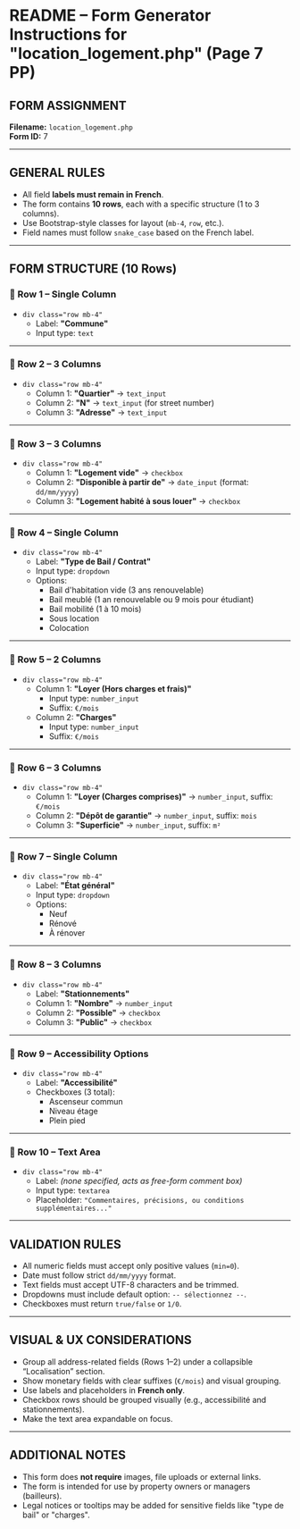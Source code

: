 # README – Form Generator Instructions for "location_logement.php" (Page 7 PP)

## FORM ASSIGNMENT

**Filename:** `location_logement.php`  
**Form ID:** 7

---

## GENERAL RULES

- All field **labels must remain in French**.
- The form contains **10 rows**, each with a specific structure (1 to 3 columns).
- Use Bootstrap-style classes for layout (`mb-4`, `row`, etc.).
- Field names must follow `snake_case` based on the French label.

---

## FORM STRUCTURE (10 Rows)

### 🔹 Row 1 – Single Column
- `div class="row mb-4"`
  - Label: **"Commune"**
  - Input type: `text`

---

### 🔹 Row 2 – 3 Columns
- `div class="row mb-4"`
  - Column 1: **"Quartier"** → `text_input`
  - Column 2: **"N"** → `text_input` (for street number)
  - Column 3: **"Adresse"** → `text_input`

---

### 🔹 Row 3 – 3 Columns
- `div class="row mb-4"`
  - Column 1: **"Logement vide"** → `checkbox`
  - Column 2: **"Disponible à partir de"** → `date_input` (format: `dd/mm/yyyy`)
  - Column 3: **"Logement habité à sous louer"** → `checkbox`

---

### 🔹 Row 4 – Single Column
- `div class="row mb-4"`
  - Label: **"Type de Bail / Contrat"**
  - Input type: `dropdown`
  - Options:
    - Bail d'habitation vide (3 ans renouvelable)
    - Bail meublé (1 an renouvelable ou 9 mois pour étudiant)
    - Bail mobilité (1 à 10 mois)
    - Sous location
    - Colocation

---

### 🔹 Row 5 – 2 Columns
- `div class="row mb-4"`
  - Column 1: **"Loyer (Hors charges et frais)"**
    - Input type: `number_input`
    - Suffix: `€/mois`
  - Column 2: **"Charges"**
    - Input type: `number_input`
    - Suffix: `€/mois`

---

### 🔹 Row 6 – 3 Columns
- `div class="row mb-4"`
  - Column 1: **"Loyer (Charges comprises)"** → `number_input`, suffix: `€/mois`
  - Column 2: **"Dépôt de garantie"** → `number_input`, suffix: `mois`
  - Column 3: **"Superficie"** → `number_input`, suffix: `m²`

---

### 🔹 Row 7 – Single Column
- `div class="row mb-4"`
  - Label: **"État général"**
  - Input type: `dropdown`
  - Options:
    - Neuf
    - Rénové
    - À rénover

---

### 🔹 Row 8 – 3 Columns
- `div class="row mb-4"`
  - Label: **"Stationnements"**
  - Column 1: **"Nombre"** → `number_input`
  - Column 2: **"Possible"** → `checkbox`
  - Column 3: **"Public"** → `checkbox`

---

### 🔹 Row 9 – Accessibility Options
- `div class="row mb-4"`
  - Label: **"Accessibilité"**
  - Checkboxes (3 total):
    - Ascenseur commun
    - Niveau étage
    - Plein pied

---

### 🔹 Row 10 – Text Area
- `div class="row mb-4"`
  - Label: *(none specified, acts as free-form comment box)*
  - Input type: `textarea`  
  - Placeholder: `"Commentaires, précisions, ou conditions supplémentaires..."`

---

## VALIDATION RULES

- All numeric fields must accept only positive values (`min=0`).
- Date must follow strict `dd/mm/yyyy` format.
- Text fields must accept UTF-8 characters and be trimmed.
- Dropdowns must include default option: `-- sélectionnez --`.
- Checkboxes must return `true/false` or `1/0`.

---

## VISUAL & UX CONSIDERATIONS

- Group all address-related fields (Rows 1–2) under a collapsible “Localisation” section.
- Show monetary fields with clear suffixes (`€/mois`) and visual grouping.
- Use labels and placeholders in **French only**.
- Checkbox rows should be grouped visually (e.g., accessibilité and stationnements).
- Make the text area expandable on focus.

---

## ADDITIONAL NOTES

- This form does **not require** images, file uploads or external links.
- The form is intended for use by property owners or managers (bailleurs).
- Legal notices or tooltips may be added for sensitive fields like "type de bail" or "charges".


